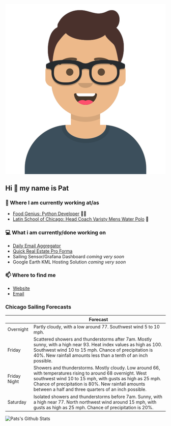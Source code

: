[![Social banner for p-j-falconer](https://raw.githubusercontent.com/P-J-FALCONER/P-J-FALCONER/master/assets/avataaars.svg)](https://patfalconer.com/)
## Hi :wave: my name is Pat

### 💼 Where I am currently working at/as
- [Food Genius: Python Developer](https://getfoodgenius.com/) 🍔🐍
- [Latin School of Chicago: Head Coach Varisty Mens Water Polo](https://www.latinschool.org/) 🤽


### 💻 What i am currently/done working on
 - [Daily Email Aggregator](https://github.com/P-J-FALCONER/dott_daily_mail)
 - [Quick Real Estate Pro Forma](https://github.com/P-J-FALCONER/henry)
 - Sailing Sensor/Grafana Dashboard *coming very soon*
 - Google Earth KML Hosting Solution *coming very soon*

### 📫 Where to find me
 - [Website](https://patfalconer.com/)
 - [Email](mailto:patrick.j.falconer@gmail.com)


### Chicago Sailing Forecasts
|   | Forecast  |
|---|---|
| Overnight | Partly cloudy, with a low around 77. Southwest wind 5 to 10 mph. |
| Friday | Scattered showers and thunderstorms after 7am. Mostly sunny, with a high near 93. Heat index values as high as 100. Southwest wind 10 to 15 mph. Chance of precipitation is 40%. New rainfall amounts less than a tenth of an inch possible. |
| Friday Night | Showers and thunderstorms. Mostly cloudy. Low around 66, with temperatures rising to around 68 overnight. West southwest wind 10 to 15 mph, with gusts as high as 25 mph. Chance of precipitation is 80%. New rainfall amounts between a half and three quarters of an inch possible. |
| Saturday | Isolated showers and thunderstorms before 7am. Sunny, with a high near 77. North northwest wind around 15 mph, with gusts as high as 25 mph. Chance of precipitation is 20%. |

![Pats's Github Stats](https://github-readme-stats.vercel.app/api?username=p-j-falconer&show_icons=true&theme=radical)
